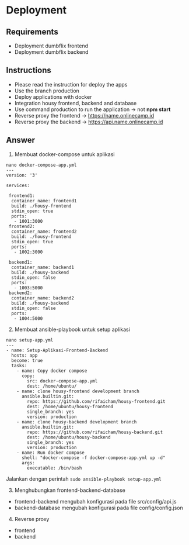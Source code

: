 # Deployment

## Requirements
- Deployment dumbflix frontend
- Deployment dumbflix backend

## Instructions
- Please read the instruction for deploy the apps
- Use the branch production
- Deploy applications with docker
- Integration housy frontend, backend and database
- Use command production to run the application -> not **npm start**
- Reverse proxy the frontend -> https://name.onlinecamp.id
- Reverse proxy the backend -> https://api.name.onlinecamp.id

## Answer
1. Membuat docker-compose untuk aplikasi
```
nano docker-compose-app.yml
---
version: '3'

services:

 frontend1:
  container_name: frontend1
  build: ./housy-frontend
  stdin_open: true
  ports:
   - 1001:3000
 frontend2:
  container_name: frontend2
  build: ./housy-frontend
  stdin_open: true
  ports:
   - 1002:3000

 backend1:
  container_name: backend1
  build: ./housy-backend
  stdin_open: false
  ports:
   - 1003:5000
 backend2:
  container_name: backend2
  build: ./housy-backend
  stdin_open: false
  ports:
   - 1004:5000
```

2. Membuat ansible-playbook untuk setup aplikasi
```
nano setup-app.yml
---
- name: Setup-Aplikasi-Frontend-Backend
  hosts: app
  become: true
  tasks:
    - name: Copy docker compose
      copy:
        src: docker-compose-app.yml
        dest: /home/ubuntu/
    - name: clone housy-frontend development branch
      ansible.builtin.git:
        repo: https://github.com/rifaicham/housy-frontend.git
        dest: /home/ubuntu/housy-frontend
        single_branch: yes
        version: production
    - name: clone housy-backend development branch
      ansible.builtin.git:
        repo: https://github.com/rifaicham/housy-backend.git
        dest: /home/ubuntu/housy-backend
        single_branch: yes
        version: production
    - name: Run docker compose
      shell: "docker-compose -f docker-compose-app.yml up -d"
      args:
        executable: /bin/bash
```
Jalankan dengan perintah `sudo ansible-playbook setup-app.yml`

3. Menghubungkan frontend-backend-database
- frontend-backend
mengubah konfigurasi pada file src/config/api.js
- backend-database
mengubah konfigurasi pada file config/config.json

4. Reverse proxy
- frontend
- backend

